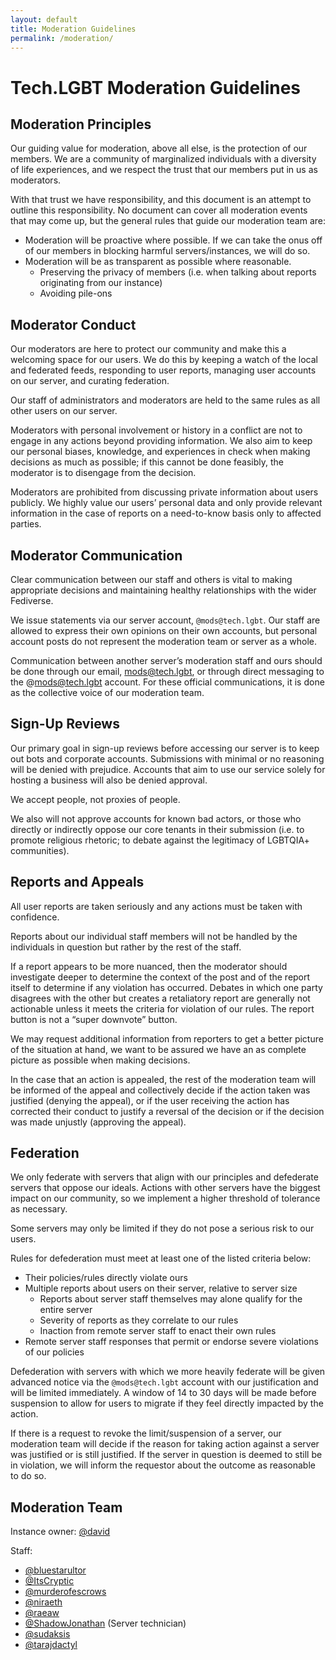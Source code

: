 ```yaml
---
layout: default
title: Moderation Guidelines
permalink: /moderation/
---
```

# Tech.LGBT Moderation Guidelines

## Moderation Principles

Our guiding value for moderation, above all else, is the protection of our members. We are a community of marginalized individuals with a diversity of life experiences, and we respect the trust that our members put in us as moderators.

With that trust we have responsibility, and this document is an attempt to outline this responsibility. No document can cover all moderation events that may come up, but the general rules that guide our moderation team are:

- Moderation will be proactive where possible. If we can take the onus off of our members in blocking harmful servers/instances, we will do so.
- Moderation will be as transparent as possible where reasonable.
    - Preserving the privacy of members (i.e. when talking about reports originating from our instance)
    - Avoiding pile-ons

## Moderator Conduct

Our moderators are here to protect our community and make this a welcoming space for our users. We do this by keeping a watch of the local and federated feeds, responding to user reports, managing user accounts on our server, and curating federation.

Our staff of administrators and moderators are held to the same rules as all other users on our server.

Moderators with personal involvement or history in a conflict are not to engage in any actions beyond providing information. We also aim to keep our personal biases, knowledge, and experiences in check when making decisions as much as possible; if this cannot be done feasibly, the moderator is to disengage from the decision.

Moderators are prohibited from discussing private information about users publicly. We highly value our users’ personal data and only provide relevant information in the case of reports on a need-to-know basis only to affected parties.


## Moderator Communication

Clear communication between our staff and others is vital to making appropriate decisions and maintaining healthy relationships with the wider Fediverse.

We issue statements via our server account, `@mods@tech.lgbt`. Our staff are allowed to express their own opinions on their own accounts, but personal account posts do not represent the moderation team or server as a whole.

Communication between another server’s moderation staff and ours should be done through our email, mods@tech.lgbt, or through direct messaging to the @mods@tech.lgbt account. For these official communications, it is done as the collective voice of our moderation team.

## Sign-Up Reviews

Our primary goal in sign-up reviews before accessing our server is to keep out bots and corporate accounts. Submissions with minimal or no reasoning will be denied with prejudice. Accounts that aim to use our service solely for hosting a business will also be denied approval.

We accept people, not proxies of people.

We also will not approve accounts for known bad actors, or those who directly or indirectly oppose our core tenants in their submission (i.e. to promote religious rhetoric; to debate against the legitimacy of LGBTQIA+ communities).

## Reports and Appeals

All user reports are taken seriously and any actions must be taken with confidence.

Reports about our individual staff members will not be handled by the individuals in question but rather by the rest of the staff.

If a report appears to be more nuanced, then the moderator should investigate deeper to determine the context of the post and of the report itself to determine if any violation has occurred. Debates in which one party disagrees with the other but creates a retaliatory report are generally not actionable unless it meets the criteria for violation of our rules. The report button is not a “super downvote” button.

We may request additional information from reporters to get a better picture of the situation at hand, we want to be assured we have an as complete picture as possible when making decisions.

In the case that an action is appealed, the rest of the moderation team will be informed of the appeal and collectively decide if the action taken was justified (denying the appeal), or if the user receiving the action has corrected their conduct to justify a reversal of the decision or if the decision was made unjustly (approving the appeal).

## Federation

We only federate with servers that align with our principles and defederate servers that oppose our ideals. Actions with other servers have the biggest impact on our community, so we implement a higher threshold of tolerance as necessary.

Some servers may only be limited if they do not pose a serious risk to our users.

Rules for defederation must meet at least one of the listed criteria below:

- Their policies/rules directly violate ours
- Multiple reports about users on their server, relative to server size
    - Reports about server staff themselves may alone qualify for the entire server
    - Severity of reports as they correlate to our rules
    - Inaction from remote server staff to enact their own rules
- Remote server staff responses that permit or endorse severe violations of our policies

Defederation with servers with which we more heavily federate will be given advanced notice via the `@mods@tech.lgbt` account with our justification and will be limited immediately. A window of 14 to 30 days will be made before suspension to allow for users to migrate if they feel directly impacted by the action.

If there is a request to revoke the limit/suspension of a server, our moderation team will decide if the reason for taking action against a server was justified or is still justified. If the server in question is deemed to still be in violation, we will inform the requestor about the outcome as reasonable to do so.

## Moderation Team

Instance owner: [@david](https://tech.lgbt/@david)

Staff:

- [@bluestarultor](https://tech.lgbt/@bluestarultor)
- [@ItsCryptic](https://tech.lgbt/@ItsCryptic)
- [@murderofescrows](https://tech.lgbt/@murderofescrows)
- [@niraeth](https://tech.lgbt/@niraeth)
- [@raeaw](https://tech.lgbt/@raeaw)
- [@ShadowJonathan](https://tech.lgbt/@ShadowJonathan) (Server technician)
- [@sudaksis](https://tech.lgbt/@sudaksis)
- [@tarajdactyl](https://tech.lgbt/@tarajdactyl)
